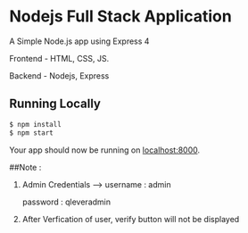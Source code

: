 # Nodejs Full Stack Application

A Simple Node.js app using Express 4

Frontend - HTML, CSS, JS.

Backend - Nodejs, Express

## Running Locally

```sh
$ npm install
$ npm start
```

Your app should now be running on [localhost:8000](http://localhost:8000/).

##Note :

1. Admin Credentials -->
    username : admin
    
    password : qleveradmin

2. After Verfication of user, verify button will not be displayed



